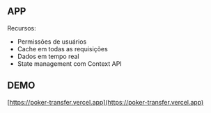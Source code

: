 ## APP

Recursos:

* Permissões de usuários
* Cache em todas as requisições
* Dados em tempo real
* State management com Context API

## DEMO

[https://poker-transfer.vercel.app](https://poker-transfer.vercel.app)
